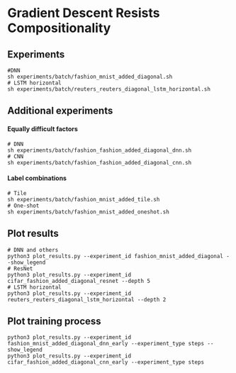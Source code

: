 # Gradient Descent Resists Compositionality

## Experiments
    #DNN
    sh experiments/batch/fashion_mnist_added_diagonal.sh
    # LSTM horizontal
    sh experiments/batch/reuters_reuters_diagonal_lstm_horizontal.sh

## Additional experiments
#### Equally difficult factors
    # DNN
    sh experiments/batch/fashion_fashion_added_diagonal_dnn.sh
    # CNN
    sh experiments/batch/fashion_fashion_added_diagonal_cnn.sh

#### Label combinations
    # Tile
    sh experiments/batch/fashion_mnist_added_tile.sh
    # One-shot
    sh experiments/batch/fashion_mnist_added_oneshot.sh

## Plot results
    # DNN and others
    python3 plot_results.py --experiment_id fashion_mnist_added_diagonal --show_legend
    # ResNet
    python3 plot_results.py --experiment_id cifar_fashion_added_diagonal_resnet --depth 5
    # LSTM horizontal
    python3 plot_results.py --experiment_id reuters_reuters_diagonal_lstm_horizontal --depth 2

## Plot training process
    python3 plot_results.py --experiment_id fashion_mnist_added_diagonal_dnn_early --experiment_type steps --show_legend
    python3 plot_results.py --experiment_id cifar_fashion_added_diagonal_cnn_early --experiment_type steps